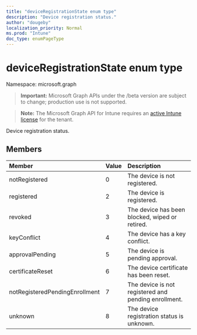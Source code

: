 ```yaml
---
title: "deviceRegistrationState enum type"
description: "Device registration status."
author: "dougeby"
localization_priority: Normal
ms.prod: "Intune"
doc_type: enumPageType
---
```


# deviceRegistrationState enum type

Namespace: microsoft.graph

> **Important:** Microsoft Graph APIs under the /beta version are subject to change; production use is not supported.

> **Note:** The Microsoft Graph API for Intune requires an [active Intune license](https://go.microsoft.com/fwlink/?linkid=839381) for the tenant.

Device registration status.

## Members
|Member|Value|Description|
|:---|:---|:---|
|notRegistered|0|The device is not registered.|
|registered|2|The device is registered.|
|revoked|3|The device has been blocked, wiped or retired.|
|keyConflict|4|The device has a key conflict.|
|approvalPending|5|The device is pending approval.|
|certificateReset|6|The device certificate has been reset.|
|notRegisteredPendingEnrollment|7|The device is not registered and pending enrollment.|
|unknown|8|The device registration status is unknown.|




